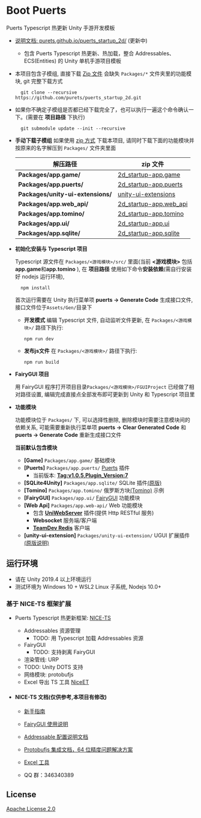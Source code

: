 
# Boot Puerts

Puerts Typescript 热更新 Unity 手游开发模板

- [说明文档: purets.github.io/puerts_startup_2d/](https://purets.github.io/puerts_startup_2d/) (更新中)

  * 包含 Puerts Typescript 热更新、热加载，整合 Addressables、ECS(Entities) 的 Unity 单机手游项目模板
        

- 本项目包含子模组, 直接下载 [Zip 文件](https://github.com/purets/puerts_startup_2d/archive/main.zip) 会缺失 `Packages/*` 文件夹里的功能模块, git 完整下载方式

        git clone --recursive https://github.com/purets/puerts_startup_2d.git
    
- 如果你不确定子模组是否都已经下载完全了，也可以执行一遍这个命令确认一下。(需要在 **项目路径** 下执行)

        git submodule update --init --recursive
    
- **手动下载子模组** 如果使用 [zip 方式](https://github.com/purets/puerts_startup_2d/archive/main.zip) 下载本项目, 请同时下载下面的功能模块并按原来的名字解压到 `Packages/` 文件夹里面

  | 解压路径 | zip 文件 |
  | ---------- | --- |
  | **Packages/app.game/** | [2d_startup-app.game](https://github.com/purets/2d_startup-app.game/archive/main.zip) |
  | **Packages/app.puerts/** | [2d_startup-app.puerts](https://github.com/purets/2d_startup-app.puerts/archive/main.zip) |
  | **Packages/unity-ui-extensions/** | [unity-ui-extensions](https://github.com/purets/unity-ui-extensions/archive/main.zip) |
  | **Packages/app.web_api/** | [2d_startup-app.web_api](https://github.com/purets/2d_startup-app.web_api/archive/main.zip) |
  | **Packages/app.tomino/** | [2d_startup-app.tomino](https://github.com/purets/2d_startup-app.tomino/archive/main.zip) |
  | **Packages/app.ui/** | [2d_startup-app.ui](https://github.com/purets/2d_startup-app.ui/archive/main.zip) |
  | **Packages/app.sqlite/** | [2d_startup-app.sqlite](https://github.com/purets/2d_startup-app.sqlite/archive/main.zip) |

  
- **初始化安装与 Typescript 项目**

  Typescript 源文件在 `Packages/<游戏模块>/src/` 里面(当前 **<游戏模块>** 包括 **app.game**和**app.tomino** ), 在 **项目路径** 使用如下命令**安装依赖**(需自行安装好 nodejs 运行环境), 
  
        npm install
        
  首次运行需要在 Unity 执行菜单项 **puerts -> Generate Code** 生成接口文件, 接口文件位于`Assets/Gen/`目录下
  
  * **开发模式** 编辑 Typescript 文件, 自动监听文件更新, 在 `Packages/<游戏模块>/` 路径下执行:
  
        npm run dev
      
  * **发布js文件** 在 `Packages/<游戏模块>/` 路径下执行:
  
        npm run build

- **FairyGUI 项目** 

  用 FairyGUI 程序打开项目目录`Packages/<游戏模块>/FGUIProject` 已经做了相对路径设置, 编辑完成直接点全部发布即可更新到 Unity 和 Typescript 项目里
  
- **功能模块**

  功能模块位于 `Packages/` 下, 可以选择性删除, 删除模块时需要注意模块间的依赖关系, 可能需要重新执行菜单项 **puerts -> Clear Generated Code** 和 **puerts -> Generate Code** 重新生成接口文件
  
  **当前默认包含模块**
  
  * **[Game]** `Packages/app.game/` 基础模块
  * **[Puerts]** `Packages/app.puerts/` [Puerts](https://github.com/Tencent/puerts) 插件
    * 当前版本: **[Tag:v1.0.5,Plugin_Version:7](https://github.com/Tencent/puerts/releases/tag/v1.0.5)**
  * **[SQLite4Unity]** `Packages/app.sqlite/` SQLite 插件[(原版)](https://github.com/robertohuertasm/SQLite4Unity3d)
  * **[Tomino]** `Packages/app.tomino/` 俄罗斯方块[(Tomino)](https://assetstore.unity.com/packages/templates/packs/tomino-159004) 示例
  * **[FairyGUI]** `Packages/app.ui/` [FairyGUI](https://www.fairygui.com/) 功能模块
  * **[Web Api]** `Packages/app.web-api/` Web 功能模块
    * 包含 **[UniWebServer](https://github.com/simonwittber/uniwebserver)** 插件(提供 Http RESTful 服务) 
    * **Websocket** 服务端/客户端 
    * **[TeamDev Redis](https://github.com/TeamDev-it/Teamdev-Redis-Client)** 客户端
  * **[unity-ui-extension]** `Packages/unity-ui-extension/` UGUI 扩展插件[(原版说明)](https://bitbucket.org/UnityUIExtensions/unity-ui-extensions/wiki/Home)


## 运行环境

- 请在 Unity 2019.4 以上环境运行
- 测试环境为 Windows 10 + WSL2 Linux 子系统, Nodejs 10.0+

  
### 基于 NICE-TS 框架扩展

- Puerts Typescript 热更新框架: [NICE-TS](https://github.com/Justin-sky/Nice-TS)

  * Addressables 资源管理
    * TODO: 用 Typescript 加载 Addressables 资源
  * FairyGUI
    * TODO: 支持剥离 FairyGUI
  * 渲染管线: URP
  * TODO: Unity DOTS 支持
  * 网络模块: protobufjs
  * Excel 导出 TS 工具 [NiceET](https://github.com/Justin-sky/Nice-ET/tree/master/Tools/ExcelExporter)

- #### NICE-TS 文档(仅供参考,本项目有修改)

  - [新手指南](https://zhuanlan.zhihu.com/p/206578729)

  - [FairyGUI 使用说明](https://zhuanlan.zhihu.com/p/213926253)

  - [Addressable 配置说明文档](https://zhuanlan.zhihu.com/p/184846532)

  - [Protobufjs 集成文档，64 位精度问题解决方案](https://zhuanlan.zhihu.com/p/205342984)

  - [Excel 工具](https://zhuanlan.zhihu.com/p/216183764)

  - QQ 群：346340389



## License

[Apache License 2.0](LICENSE)
